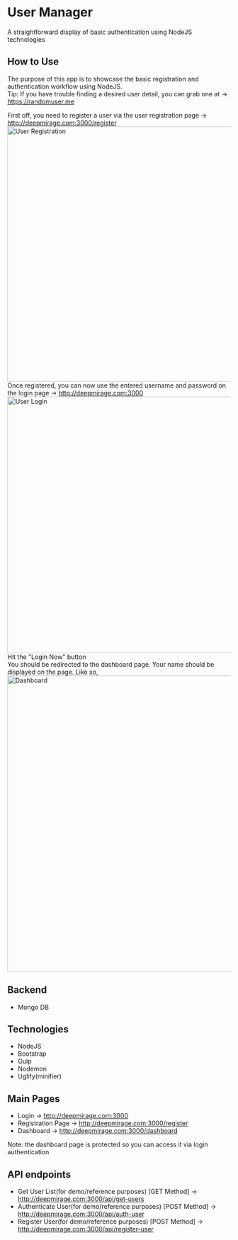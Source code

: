 # User Manager

A straightforward display of basic authentication using NodeJS technologies<br/>

## How to Use
The purpose of this app is to showcase the basic registration and authentication workflow using NodeJS.<br/>
Tip: If you have trouble finding a desired user detail, you can grab one at -> https://randomuser.me<br/>

First off, you need to register a user via the user registration page -> http://deepmirage.com:3000/register<br/>
<img src="http://deepmirage.com/git/register.png" alt="User Registration" width="576px"/><br/>
Once registered, you can now use the entered username and password on the login page -> http://deepmirage.com:3000<br/>
<img src="http://deepmirage.com/git/login.png" alt="User Login" width="579px"/><br/>
Hit the "Login Now" button<br/>
You should be redirected to the dashboard page. Your name should be displayed on the page. Like so,<br/>
<img src="http://deepmirage.com/git/dashboard.png" alt="Dashboard" width="668px"/>

## Backend
- Mongo DB

## Technologies
- NodeJS
- Bootstrap
- Gulp
- Nodemon
- Uglify(minifier)

## Main Pages
- Login -> http://deepmirage.com:3000
- Registration Page -> http://deepmirage.com:3000/register
- Dashboard -> http://deepmirage.com:3000/dashboard

Note: the dashboard page is protected so you can access it via login authentication

## API endpoints
- Get User List(for demo/reference purposes) [GET Method] -> http://deepmirage.com:3000/api/get-users
- Authenticate User(for demo/reference purposes) [POST Method] -> http://deepmirage.com:3000/api/auth-user
- Register User(for demo/reference purposes) [POST Method] -> http://deepmirage.com:3000/api/register-user



